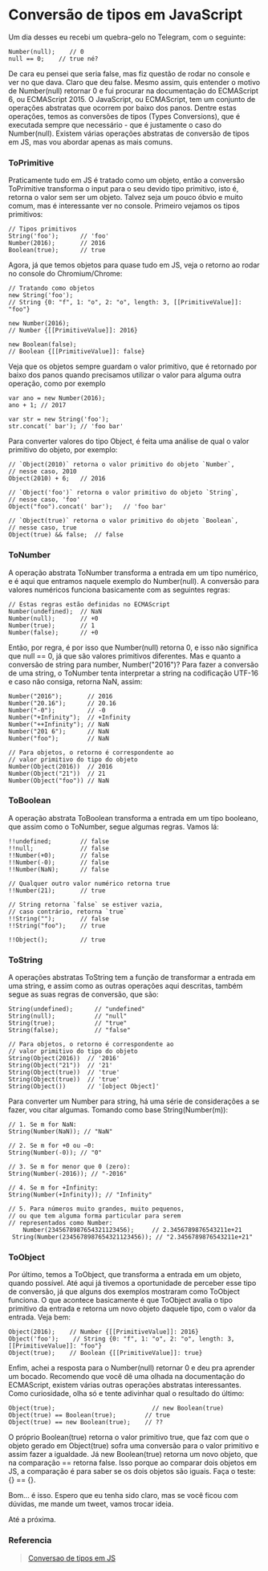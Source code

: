 
# Conversão de tipos em JavaScript


Um dia desses eu recebi um quebra-gelo no Telegram, com o seguinte:

```
Number(null);    // 0
null == 0;    // true né?
```

De cara eu pensei que seria false, mas fiz questão de rodar no console e ver no que dava. Claro que deu false. Mesmo assim, quis entender o motivo de Number(null) retornar 0 e fui procurar na documentação do ECMAScript 6, ou ECMAScript 2015.
O JavaScript, ou ECMAScript, tem um conjunto de operações abstratas que ocorrem por baixo dos panos. Dentre estas operações, temos as conversões de tipos (Types Conversions), que é executada sempre que necessário - que é justamente o caso do Number(null).
Existem várias operações abstratas de conversão de tipos em JS, mas vou abordar apenas as mais comuns.


### ToPrimitive
Praticamente tudo em JS é tratado como um objeto, então a conversão ToPrimitive transforma o input para o seu devido tipo primitivo, isto é, retorna o valor sem ser um objeto. Talvez seja um pouco óbvio e muito comum, mas é interessante ver no console. Primeiro vejamos os tipos primitivos:

```
// Tipos primitivos
String('foo');      // 'foo'
Number(2016);       // 2016
Boolean(true);      // true
```

Agora, já que temos objetos para quase tudo em JS, veja o retorno ao rodar no console do Chromium/Chrome:
```
// Tratando como objetos
new String('foo');
// String {0: "f", 1: "o", 2: "o", length: 3, [[PrimitiveValue]]: "foo"}

new Number(2016);
// Number {[[PrimitiveValue]]: 2016}

new Boolean(false);
// Boolean {[[PrimitiveValue]]: false}
```

Veja que os objetos sempre guardam o valor primitivo, que é retornado por baixo dos panos quando precisamos utilizar o valor para alguma outra operação, como por exemplo
```
var ano = new Number(2016);
ano + 1; // 2017

var str = new String('foo');
str.concat(' bar'); // 'foo bar'
```

Para converter valores do tipo Object, é feita uma análise de qual o valor primitivo do objeto, por exemplo:
```
// `Object(2010)` retorna o valor primitivo do objeto `Number`,
// nesse caso, 2010
Object(2010) + 6;   // 2016

// `Object('foo')` retorna o valor primitivo do objeto `String`,
// nesse caso, 'foo'
Object("foo").concat(' bar');   // 'foo bar'

// `Object(true)` retorna o valor primitivo do objeto `Boolean`,
// nesse caso, true
Object(true) && false;  // false
```


### ToNumber
A operação abstrata ToNumber transforma a entrada em um tipo numérico, e é aqui que entramos naquele exemplo do Number(null).
A conversão para valores numéricos funciona basicamente com as seguintes regras:
```
// Estas regras estão definidas no ECMAScript
Number(undefined);  // NaN
Number(null);       // +0
Number(true);       // 1
Number(false);      // +0
```

Então, por regra, é por isso que Number(null) retorna 0, e isso não significa que null == 0, já que são valores primitivos diferentes.
Mas e quanto a conversão de string para number, Number("2016")?
Para fazer a conversão de uma string, o ToNumber tenta interpretar a string na codificação UTF-16 e caso não consiga, retorna NaN, assim:
```
Number("2016");       // 2016
Number("20.16");      // 20.16
Number("-0");         // -0
Number("+Infinity");  // +Infinity
Number("++Infinity"); // NaN
Number("201 6");      // NaN
Number("foo");        // NaN

// Para objetos, o retorno é correspondente ao
// valor primitivo do tipo do objeto
Number(Object(2016))  // 2016
Number(Object("21"))  // 21
Number(Object("foo")) // NaN
```


### ToBoolean
A operação abstrata ToBoolean transforma a entrada em um tipo booleano, que assim como o ToNumber, segue algumas regras. Vamos lá:

```
!!undefined;        // false
!!null;             // false
!!Number(+0);       // false
!!Number(-0);       // false
!!Number(NaN);      // false

// Qualquer outro valor numérico retorna true
!!Number(21);       // true

// String retorna `false` se estiver vazia,
// caso contrário, retorna `true`
!!String("");       // false
!!String("foo");    // true

!!Object();         // true
```


### ToString
A operações abstratas ToString tem a função de transformar a entrada em uma string, e assim como as outras operações aqui descritas, também segue as suas regras de conversão, que são:
```
String(undefined);      // "undefined"
String(null);           // "null"
String(true);           // "true"
String(false);          // "false"

// Para objetos, o retorno é correspondente ao
// valor primitivo do tipo do objeto
String(Object(2016))  // '2016'
String(Object("21"))  // '21'
String(Object(true))  // 'true'
String(Object(true))  // 'true'
String(Object())      // '[object Object]'
```


Para converter um Number para string, há uma série de considerações a se fazer, vou citar algumas. Tomando como base String(Number(m)):

```
// 1. Se m for NaN:
String(Number(NaN)); // "NaN"

// 2. Se m for +0 ou −0:
String(Number(-0)); // "0"

// 3. Se m for menor que 0 (zero):
String(Number(-2016)); // "-2016"

// 4. Se m for +Infinity:
String(Number(+Infinity)); // "Infinity"

// 5. Para números muito grandes, muito pequenos,
// ou que tem alguma forma particular para serem
// representados como Number:
    Number(2345678987654321123456);     // 2.3456789876543211e+21
 String(Number(2345678987654321123456)); // "2.3456789876543211e+21"
```

### ToObject
Por último, temos a ToObject, que transforma a entrada em um objeto, quando possível. Até aqui já tivemos a oportunidade de perceber esse tipo de conversão, já que alguns dos exemplos mostraram como ToObject funciona. O que acontece basicamente é que ToObject avalia o tipo primitivo da entrada e retorna um novo objeto daquele tipo, com o valor da entrada. Veja bem:

```
Object(2016);    // Number {[[PrimitiveValue]]: 2016}
Object('foo');    // String {0: "f", 1: "o", 2: "o", length: 3, [[PrimitiveValue]]: "foo"}
Object(true);    // Boolean {[[PrimitiveValue]]: true}
```



Enfim, achei a resposta para o Number(null) retornar 0 e deu pra aprender um bocado. Recomendo que você dê uma olhada na documentação do ECMAScript, existem várias outras operações abstratas interessantes.
Como curiosidade, olha só e tente adivinhar qual o resultado do último:

```
Object(true);                           // new Boolean(true)
Object(true) == Boolean(true);        // true
Object(true) == new Boolean(true);    // ??
```

O próprio Boolean(true) retorna o valor primitivo true, que faz com que o objeto gerado em Object(true) sofra uma conversão para o valor primitivo e assim fazer a igualdade. Já new Boolean(true) retorna um novo objeto, que na comparação == retorna false. Isso porque ao comparar dois objetos em JS, a comparação é para saber se os dois objetos são iguais. Faça o teste: {} == {}.

Bom... é isso. Espero que eu tenha sido claro, mas se você ficou com dúvidas, me mande um tweet, vamos trocar ideia.

Até a próxima.



### Referencia
> [Conversao de tipos em JS](https://gabrielprates.com/2016/07/12/conversao-de-tipos-em-js.html)




